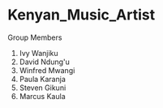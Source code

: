 # Kenyan_Music_Artist
Group Members
1. Ivy Wanjiku
2. David Ndung'u
3. Winfred Mwangi
4. Paula Karanja
5. Steven Gikuni
6. Marcus Kaula

